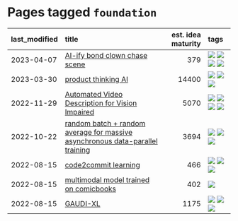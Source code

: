 # Pages tagged `foundation`

|last_modified|title|est. idea maturity|tags
|:---|:---|---:|:---|
|2023-04-07|[AI-ify bond clown chase scene](../bond_clown_chase_scene.md)|379|[![](https://img.shields.io/badge/tag-animation-dad82b)](../tags/animation.md) [![](https://img.shields.io/badge/tag-experimental-3f9741)](../tags/experimental.md) [![](https://img.shields.io/badge/tag-foundation-e839f4)](../tags/foundation.md) [![](https://img.shields.io/badge/tag-wip-6013c8)](../tags/wip.md)|
|2023-03-30|[product thinking AI](../product_thinking_ai.md)|14400|[![](https://img.shields.io/badge/tag-experimental-3f9741)](../tags/experimental.md) [![](https://img.shields.io/badge/tag-foundation-e839f4)](../tags/foundation.md) [![](https://img.shields.io/badge/tag-tooling-c6963e)](../tags/tooling.md)|
|2022-11-29|[Automated Video Description for Vision Impaired](../automated-video-description.md)|5070|[![](https://img.shields.io/badge/tag-accessibility-77485f)](../tags/accessibility.md) [![](https://img.shields.io/badge/tag-dataset-d5ffe)](../tags/dataset.md) [![](https://img.shields.io/badge/tag-foundation-e839f4)](../tags/foundation.md) [![](https://img.shields.io/badge/tag-publicgood-a68128)](../tags/publicgood.md)|
|2022-10-22|[random batch + random average for massive asynchronous data-parallel training](../async-evolutionary-ddp.md)|3694|[![](https://img.shields.io/badge/tag-experimental-3f9741)](../tags/experimental.md) [![](https://img.shields.io/badge/tag-foundation-e839f4)](../tags/foundation.md) [![](https://img.shields.io/badge/tag-tooling-c6963e)](../tags/tooling.md)|
|2022-08-15|[code2commit learning](../code2commit-learning.md)|466|[![](https://img.shields.io/badge/tag-carp-a682e)](../tags/carp.md) [![](https://img.shields.io/badge/tag-experimental-3f9741)](../tags/experimental.md) [![](https://img.shields.io/badge/tag-foundation-e839f4)](../tags/foundation.md)|
|2022-08-15|[multimodal model trained on comicbooks](../multimodal-model-trained-on-comicbooks.md)|402|[![](https://img.shields.io/badge/tag-foundation-e839f4)](../tags/foundation.md)|
|2022-08-15|[GAUDI-XL](../gaudi-xl.md)|1175|[![](https://img.shields.io/badge/tag-animation-dad82b)](../tags/animation.md) [![](https://img.shields.io/badge/tag-experimental-3f9741)](../tags/experimental.md) [![](https://img.shields.io/badge/tag-foundation-e839f4)](../tags/foundation.md)|